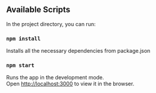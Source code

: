 

## Available Scripts

In the project directory, you can run:

### `npm install`
Installs all the necessary dependencies from package.json

### `npm start`

Runs the app in the development mode.<br />
Open [http://localhost:3000](http://localhost:3000) to view it in the browser.